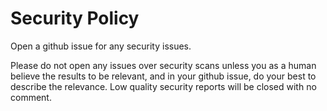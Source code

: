 # Security Policy

Open a github issue for any security issues.

Please do not open any issues over security scans unless you as a human believe the results to be relevant, and in your github issue, do your best to describe the relevance. Low quality security reports will be closed with no comment.
